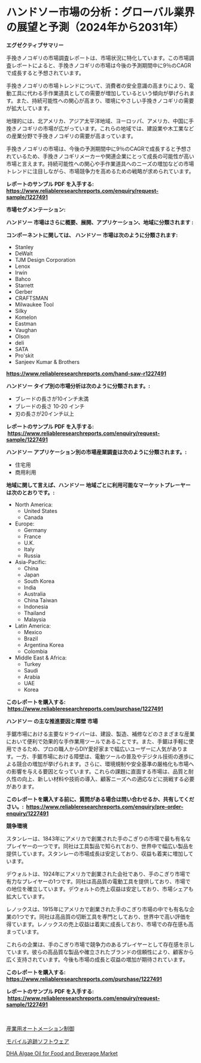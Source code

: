 <p><h1>ハンドソー市場の分析：グローバル業界の展望と予測（2024年から2031年）</h1></p><p><strong>エグゼクティブサマリー</strong></p>
<p><p>手挽きノコギリの市場調査レポートは、市場状況に特化しています。この市場調査レポートによると、手挽きノコギリの市場は今後の予測期間中に9％のCAGRで成長すると予想されています。</p><p>手挽きノコギリの市場トレンドについて、消費者の安全意識の高まりにより、電動工具に代わる手作業道具としての需要が増加しているという傾向が挙げられます。また、持続可能性への関心が高まり、環境にやさしい手挽きノコギリの需要が拡大しています。</p><p>地理的には、北アメリカ、アジア太平洋地域、ヨーロッパ、アメリカ、中国に手挽きノコギリの市場が広がっています。これらの地域では、建設業や木工業などの産業分野で手挽きノコギリの需要が高まっています。</p><p>手挽きノコギリの市場は、今後の予測期間中に9％のCAGRで成長すると予想されているため、手挽きノコギリメーカーや関連企業にとって成長の可能性が高い市場と言えます。持続可能性への関心や手作業道具へのニーズの増加などの市場トレンドに注目しながら、市場競争力を高めるための戦略が求められています。</p></p>
<p><strong>レポートのサンプル PDF を入手する: <a href="https://www.reliableresearchreports.com/enquiry/request-sample/1227491">https://www.reliableresearchreports.com/enquiry/request-sample/1227491</a></strong></p>
<p><strong>市場セグメンテーション:</strong></p>
<p><strong> ハンドソー 市場はさらに概要、展開、アプリケーション、地域に分類されます :</strong></p>
<p><strong>コンポーネントに関しては、 ハンドソー 市場は次のように分類されます: &nbsp;</strong></p>
<p><ul><li>Stanley</li><li>DeWalt</li><li>TJM Design Corporation</li><li>Lenox</li><li>Irwin</li><li>Bahco</li><li>Starrett</li><li>Gerber</li><li>CRAFTSMAN</li><li>Milwaukee Tool</li><li>Silky</li><li>Komelon</li><li>Eastman</li><li>Vaughan</li><li>Olson</li><li>deli</li><li>SATA</li><li>Pro'skit</li><li>Sanjeev Kumar & Brothers</li></ul></p>
<p><strong><a href="https://www.reliableresearchreports.com/hand-saw-r1227491">https://www.reliableresearchreports.com/hand-saw-r1227491</a></strong></p>
<p><strong> ハンドソー タイプ別の市場分析は次のように分類されます。:</strong></p>
<p><ul><li>ブレードの長さが10インチ未満</li><li>ブレードの長さ 10-20 インチ</li><li>刃の長さが20インチ以上</li></ul></p>
<p><strong>レポートのサンプル PDF を入手する: &nbsp;<a href="https://www.reliableresearchreports.com/enquiry/request-sample/1227491">https://www.reliableresearchreports.com/enquiry/request-sample/1227491</a></strong></p>
<p><strong> ハンドソー アプリケーション別の市場産業調査は次のように分類されます。:</strong></p>
<p><ul><li>住宅用</li><li>商用利用</li></ul></p>
<p><strong>地域に関して言えば、ハンドソー 地域ごとに利用可能なマーケットプレーヤーは次のとおりです。:</strong></p>
<p><ul>
    <li>
        North America:
        <ul>
            <li>United States</li>
            <li>Canada</li>
        </ul>
    </li>
    <li>
        Europe:
        <ul>
            <li>Germany</li>
            <li>France</li>
            <li>U.K.</li>
            <li>Italy</li>
            <li>Russia</li>
        </ul>
    </li>
    <li>
        Asia-Pacific:
        <ul>
            <li>China</li>
            <li>Japan</li>
            <li>South Korea</li>
            <li>India</li>
            <li>Australia</li>
            <li>China Taiwan</li>
            <li>Indonesia</li>
            <li>Thailand</li>
            <li>Malaysia</li>
        </ul>
    </li>
    <li>
        Latin America:
        <ul>
            <li>Mexico</li>
            <li>Brazil</li>
            <li>Argentina Korea</li>
            <li>Colombia</li>
        </ul>
    </li>
    <li>
        Middle East & Africa:
        <ul>
            <li>Turkey</li>
            <li>Saudi</li>
            <li>Arabia</li>
            <li>UAE</li>
            <li>Korea</li>
        </ul>
    </li>
    </ul></p>
<p><strong>このレポートを購入する: &nbsp;<a href="https://www.reliableresearchreports.com/purchase/1227491">https://www.reliableresearchreports.com/purchase/1227491</a></strong></p>
<p><strong>ハンドソー の主な推進要因と障壁 市場</strong></p>
<p><p>手鋸市場における主要なドライバーは、建設、製造、補修などのさまざまな産業において便利で効果的な手作業用ツールであることです。また、手鋸は手軽に使用できるため、プロの職人からDIY愛好家まで幅広いユーザーに人気があります。一方、手鋸市場における障壁は、電動ツールの普及やデジタル技術の進歩による競合の増加が挙げられます。さらに、環境規制や安全基準の厳格化も市場への影響を与える要因となっています。これらの課題に直面する市場は、品質と耐久性の向上、新しい材料や技術の導入、顧客ニーズへの適応などに挑戦する必要があります。</p></p>
<p><strong>このレポートを購入する前に、質問がある場合は問い合わせるか、共有してください。:&nbsp; <a href="https://www.reliableresearchreports.com/enquiry/pre-order-enquiry/1227491">https://www.reliableresearchreports.com/enquiry/pre-order-enquiry/1227491</a></strong></p>
<p><strong>競争環境</strong></p>
<p><p>スタンレーは、1843年にアメリカで創業された手のこぎりの市場で最も有名なプレイヤーの一つです。同社は工具製品で知られており、世界中で幅広い製品を提供しています。スタンレーの市場成長は安定しており、収益も着実に増加しています。</p><p>デウォルトは、1924年にアメリカで創業された会社であり、手のこぎり市場で有力なプレイヤーの1つです。同社は高品質の電動工具を提供しており、市場での地位を確立しています。デウォルトの売上収益は安定しており、市場シェアも拡大しています。</p><p>レノックスは、1915年にアメリカで創業された手のこぎり市場の中でも有名な企業の1つです。同社は高品質の切断工具を専門としており、世界中で高い評価を得ています。レノックスの売上収益は着実に成長しており、市場での存在感も高まっています。</p><p>これらの企業は、手のこぎり市場で競争力のあるプレイヤーとして存在感を示しています。彼らの高品質な製品や確立されたブランドの信頼性により、顧客から広く支持されています。今後も市場の成長と収益の増加が期待されています。</p></p>
<p><strong>このレポートを購入する: &nbsp; <a href="https://www.reliableresearchreports.com/purchase/1227491">https://www.reliableresearchreports.com/purchase/1227491</a></strong></p>
<p><strong>レポートのサンプル PDF を入手する: &nbsp;<a href="https://www.reliableresearchreports.com/enquiry/request-sample/1227491">https://www.reliableresearchreports.com/enquiry/request-sample/1227491</a></strong><strong></strong></p>
<p>&nbsp;</p>
<p><p><a href="https://medium.com/@brianayatt2023/%E7%94%A3%E6%A5%AD%E3%82%AA%E3%83%BC%E3%83%88%E3%83%A1%E3%83%BC%E3%82%B7%E3%83%A7%E3%83%B3%E5%88%B6%E5%BE%A1%E5%B8%82%E5%A0%B4%E3%81%AE%E3%82%A4%E3%83%B3%E3%82%B5%E3%82%A4%E3%83%88-%E5%B8%82%E5%A0%B4%E5%8B%95%E5%90%91-%E6%88%90%E9%95%B7-2024%E5%B9%B4%E3%81%8B%E3%82%892031%E5%B9%B4%E3%81%BE%E3%81%A7%E3%81%AE%E4%BA%88%E6%B8%AC-a9d8a559d64d">産業用オートメーション制御</a></p><p><a href="https://medium.com/@brycenboyer2023/%E3%83%A2%E3%83%90%E3%82%A4%E3%83%AB%E3%83%88%E3%83%A9%E3%83%83%E3%82%AD%E3%83%B3%E3%82%B0%E3%82%BD%E3%83%95%E3%83%88%E3%82%A6%E3%82%A7%E3%82%A2%E3%81%AE%E5%B8%82%E5%A0%B4%E5%8B%95%E5%90%91%E3%81%A8%E5%B8%82%E5%A0%B4%E5%88%86%E6%9E%90%E3%81%AF-2024%E5%B9%B4%E3%81%8B%E3%82%892031%E5%B9%B4%E3%81%BE%E3%81%A7%E3%81%AE%E6%9C%9F%E9%96%93%E3%81%AB%E4%BA%88%E6%B8%AC%E3%81%95%E3%82%8C%E3%81%A6%E3%81%84%E3%81%BE%E3%81%99-128c5b3a3be8">モバイル追跡ソフトウェア</a></p><p><a href="https://angry-finch-aaf.notion.site/DHA-Algae-Oil-for-Food-and-Beverage-Market-Trends-and-Market-Analysis-forecasted-for-period-2024-203-95dac6aeb62b4928bc7f864115ac3f28">DHA Algae Oil for Food and Beverage Market</a></p></p>